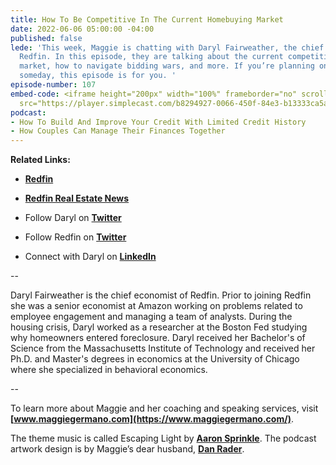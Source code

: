 ```yaml
---
title: How To Be Competitive In The Current Homebuying Market
date: 2022-06-06 05:00:00 -04:00
published: false
lede: 'This week, Maggie is chatting with Daryl Fairweather, the chief economist of
  Redfin. In this episode, they are talking about the current competitive housing
  market, how to navigate bidding wars, and more. If you’re planning on buying a home
  someday, this episode is for you. '
episode-number: 107
embed-code: <iframe height="200px" width="100%" frameborder="no" scrolling="no" seamless
  src="https://player.simplecast.com/b8294927-0066-450f-84e3-b13333ca5ab8?dark=false"></iframe>
podcast:
- How To Build And Improve Your Credit With Limited Credit History
- How Couples Can Manage Their Finances Together
---
```


**Related Links:**

* **[Redfin](https://www.redfin.com/)**

* **[Redfin Real Estate News](https://www.redfin.com/news/)**

* Follow Daryl on **[Twitter](https://twitter.com/FairweatherPhD)**

* Follow Redfin on **[Twitter](https://twitter.com/Redfin)**

* Connect with Daryl on **[LinkedIn](https://www.linkedin.com/in/darylfairweather/)**

--

Daryl Fairweather is the chief economist of Redfin. Prior to joining Redfin she was a senior economist at Amazon working on problems related to employee engagement and managing a team of analysts. During the housing crisis, Daryl worked as a researcher at the Boston Fed studying why homeowners entered foreclosure. Daryl received her Bachelor's of Science from the Massachusetts Institute of Technology and received her Ph.D. and Master's degrees in economics at the University of Chicago where she specialized in behavioral economics.

--

To learn more about Maggie and her coaching and speaking services, visit **[www.maggiegermano.com](https://www.maggiegermano.com/)**.

The theme music is called Escaping Light by **[Aaron Sprinkle](http://aaronsprinklemusic.com/)**. The podcast artwork design is by Maggie’s dear husband, **[Dan Rader](https://danrdesign.com/)**.